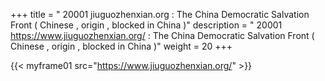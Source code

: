 +++
title = " 20001 jiuguozhenxian.org : The China Democratic Salvation Front ( Chinese , origin , blocked in China )"
description = " 20001 https://www.jiuguozhenxian.org/ : The China Democratic Salvation Front   ( Chinese , origin , blocked in China )"
weight = 20
+++



{{< myframe01 src="https://www.jiuguozhenxian.org/" >}}
